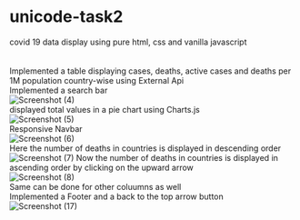 # unicode-task2
covid 19 data display using pure html, css and vanilla javascript <br/>
 <br/> <br/>
Implemented a table displaying cases, deaths, active cases and deaths per 1M population  country-wise using External Api <br/>
Implemented a search bar <br/>
![Screenshot (4)](https://user-images.githubusercontent.com/80094199/156624161-5e5632ff-876a-40e1-bea3-45e788583f49.png) <br/>
displayed total values in a pie chart using Charts.js <br/>
![Screenshot (5)](https://user-images.githubusercontent.com/80094199/156624968-b58bb0c3-bd9d-4cb2-8dec-56b06f8920a1.png) <br/>
Responsive Navbar <br/>
![Screenshot (6)](https://user-images.githubusercontent.com/80094199/156625086-76901684-875c-47a5-af73-533fa84f57f9.png)  <br/>
Here the number of deaths in countries is displayed in descending order <br/>
![Screenshot (7)](https://user-images.githubusercontent.com/80094199/156625146-d2a3bfa9-95ee-41da-b378-4663ba0aee0a.png)
Now the number of deaths in countries is displayed in ascending order by clicking on the upward arrow <br/>
![Screenshot (8)](https://user-images.githubusercontent.com/80094199/156625560-822d833b-5979-471a-b2e9-c8b06b218c2d.png)  <br/>
Same can be done for other coluumns as well <br/>
Implemented a  Footer and a back to the top arrow button <br/>
![Screenshot (17)](https://user-images.githubusercontent.com/80094199/156626503-ac70bf8c-762a-48f8-b5fb-c7009b82ab49.png)
